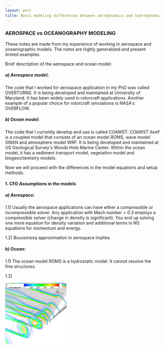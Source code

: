```yaml
---
layout: post
title: Basic modeling differences between aerodynamics and hydrodynamics
---
```


### AEROSPACE vs OCEANOGRAPHY MODELING

These notes are made from my experience of working in aerospace and oceanographic models.
The notes are highly generalized and present limited examples.

Brief description of the aerospace and ocean model:

##### a) Aerospace model:
The code that I worked for aerospace application in my PhD was called OVERTURNS.
It is being developed and maintained at University of Maryland. It has been widely used in rotorcraft
applications. Another example of a popular choice for rotorcraft simulations is NASA's OVERFLOW.
##### b) Ocean model:
The code that I currently develop and use is called COAWST. COAWST itself is a coupled model that consists of an ocean model
ROMS, wave model SWAN and atmosphere model WRF. It is being developed and maintained at US Geological Survey's Woods Hole Marine Center. Within the ocean model, it has a sediment transport model, vegetation model and biogeochemistry models.


Now we will proceed with the differences in the model equations and setup methods. 

#### 1. CFD Assumptions in the models

##### a) Aerospace:

1.1) Usually the aerospace applications can have either a compressible or incompressible solver.
Any application with Mach number > 0.3 employs a compressible solver (change in density is significant).
You end up solving one more equation for density variation and additional
terms in NS equations for momentum and energy.

1.2) Boussinesq approximation in aerospace implies

##### b) Ocean:

1.1) The ocean model ROMS is a hydrostatic model. It cannot resolve the fine structures.

1.2)

<img src="rect_tipvortex.png" width="200" height="200" />
